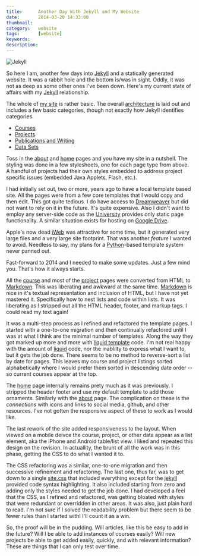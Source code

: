 ```yaml
---
title: 		Another Day With Jekyll and My Website
date: 		2014-03-20 14:33:00
thumbnail:
category:	website
tags: 		[website]
keywords:
description:
---
```

![Jekyll](http://jekyllrb.com/img/logo-2x.png)

So here I am, another few days into [Jekyll][1] and a statically
generated website. It was a rabbit hole and the bottom is/was in sight.
Oddly, it was not as deep as some other ones I've been down. Here's my
current state of affairs with my [Jekyll][1] relationship.


The whole of [my site]({{site.baseurl}}/) is rather basic. The overall
[architecture]({{site.baseurl}}/site-architecture-notes) is laid out and
includes a few basic categories, though not exactly how Jekyll
identifies categories.

* [Courses]({{site.baseurl}}/courses)
* [Projects]({{site.baseurl}}/projects)
* [Publications and Writing]({{site.baseurl}}/publications.html)
* [Data Sets]({{site.baseurl}}/data.html)

Toss in the [about]({{site.baseurl}}/about.html) and
[home]({{site.baseurl}}/) pages and you have my site in a nutshell. The
styling was done in a few stylesheets, one for each page type from
above. A handful of projects had their own styles embedded to address
project specific issues (embedded Java Applets, Flash, etc.).

I had initially set out, two or more, years ago to have a local template
based site. All the pages were from a few core templates that I would
copy and then edit. This got quite tedious. I do have access to
[Dreamweaver][4] but did not want to rely on it in the future. It's
quite expensive. Also I didn't want to employ any server-side code as
the [University][3] provides only static page functionality. A similar
situation exists for hosting on [Google Drive][2].

Apple's now dead [iWeb][5] was attractive for some time, but it
generated very large files and a very large site footprint. That was
another *feature* I wanted to avoid. Needless to say, my plans for a
[Python][6]-based template system never panned out.

Fast-forward to 2014 and I needed to make some updates. Just a few mind
you. That's how it always starts.

All the [course]({{site.baseurl}}/courses.html) and most of the
[project]({{site.baseurl}}/projects.html) pages were converted from HTML
to [Markdown][6]. This was liberating and awkward at the same time.
[Markdown][6] is nice in it's textual representation and inclusion of
HTML, but I have not yet mastered it. Specifically how to nest lists and
code within lists. It was liberating as I stripped out all the HTML
header, footer, and markup tags. I could read my text again!

It was a multi-step process as I refined and refactored the template
pages.  I started with a one-to-one migration and then continually
refactored until I was at what I think are the minimal number of
templates. Along the way they got marked up more and more with [liquid
template][7] code. I'm not real happy with the amount of [liquid][7]
code, nor the inablilty to express what I want to, but it gets the job
done. There seems to be no method to reverse-sort a list by date for
pages. This leaves my course and project listings sorted alphabetically
where I would prefer them sorted in descending date order -- so current
courses appear at the top.

The [home]({{site.baseurl}}/) page internally remains prety much as it
was previously.  I stripped the header footer and use my default
template to add those ornaments. Similarly with the
[about]({{site.baseurl}}/about.html) page. The complication on these is
the *connections* with icons and links to social media, github, and
other resources. I've not gotten the responsive aspect of these to work
as I would like.

The last rework of the site added responsiveness to the layout. When
viewed on a mobile deivce the course, project, or other data appear as a
list element, aka the iPhone and Android table/list view. I liked and
repeated this design on the revision. In actuallity, the brunt of all
the work was in this phase, getting the CSS to do what I wanted it to.

The CSS refactoring was a similar, one-to-one migration and then
successive refinement and refactoring. The last one, thus far, was to
get down to a single [site.css]({{site.baseurl}}/css/site.css) that
included everything except for the [jekyll][1] provided code syntax
highlighting. It also included starting from zero and adding only the
styles needed to get the job done. I had developed a feel that the CSS,
as I refined and refactored, was getting bloated with styles that were
redundant or overridden in other areas. It was also, just plain hard to
read. I'm not sure if I solved the readability problem but there seem to
be fewer rules than I started with! I'll count it as a win.

So, the proof will be in the pudding. Will articles, like this be easy
to add in the future? Will I be able to add instances of courses easily?
Will new projects be able to get added easily, quickly, and with
relevant information? These are things that I can only test over time.

  [1]: http://jekyllrb.com
  [2]: https://developers.google.com/drive/web/publish-site
  [3]: http://usm.maine.edu
  [4]: http://adobe.com/
  [5]: http://apple.com/iWeb
  [6]: http://daringfireball.net/projects/markdown/
  [7]: http://liquidmarkup.org
